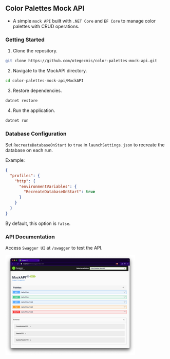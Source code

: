 ## Color Palettes Mock API

- A simple `mock API` built with `.NET Core` and `EF Core` to manage color palettes with CRUD operations.

### Getting Started

1. Clone the repository.
```sh
git clone https://github.com/otegecmis/color-palettes-mock-api.git
```

2. Navigate to the MockAPI directory.
```sh
cd color-palettes-mock-api/MockAPI
```

3. Restore dependencies.
```sh
dotnet restore
```

4. Run the application.
```sh
dotnet run
```

### Database Configuration

Set `RecreateDatabaseOnStart` to `true` in `launchSettings.json` to recreate the database on each run.

Example:
```json
{
  "profiles": {
    "http": {
      "environmentVariables": {
        "RecreateDatabaseOnStart": true
      }
    }
  }
}
```

By default, this option is `false`.

### API Documentation

Access `Swagger UI` at `/swagger` to test the API.

<div style="float: left;">
    <img src=".github/Images/Swagger.png" style="width: 80%;" />
</div>
